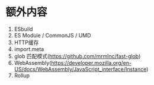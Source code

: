 # 额外内容
1. ESbuild
2. ES Module / CommonJS / UMD
3. HTTP缓存
4. import.meta
5. glob 匹配模式(https://github.com/mrmlnc/fast-glob)
6. WebAssembly(https://developer.mozilla.org/en-US/docs/WebAssembly/JavaScript_interface/Instance)
7. Rollup
